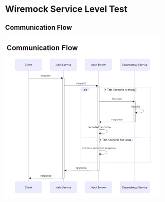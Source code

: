 # Wiremock Service Level Test

## Communication Flow

![Serivce Communication](docs/communication-flow.mermaid.png)
